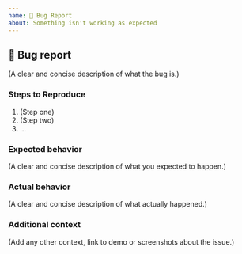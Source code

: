 ```yaml
---
name: 🐛 Bug Report
about: Something isn't working as expected
---
```


## 🐛 Bug report

(A clear and concise description of what the bug is.)

### Steps to Reproduce

1. (Step one)
1. (Step two)
1. ...

### Expected behavior

(A clear and concise description of what you expected to happen.)

### Actual behavior

(A clear and concise description of what actually happened.)

### Additional context

(Add any other context, link to demo or screenshots about the issue.)
